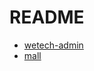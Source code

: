 # README

* [wetech-admin](https://github.com/cjbi/wetech-admin)
* [mall](https://github.com/macrozheng/mall/)


